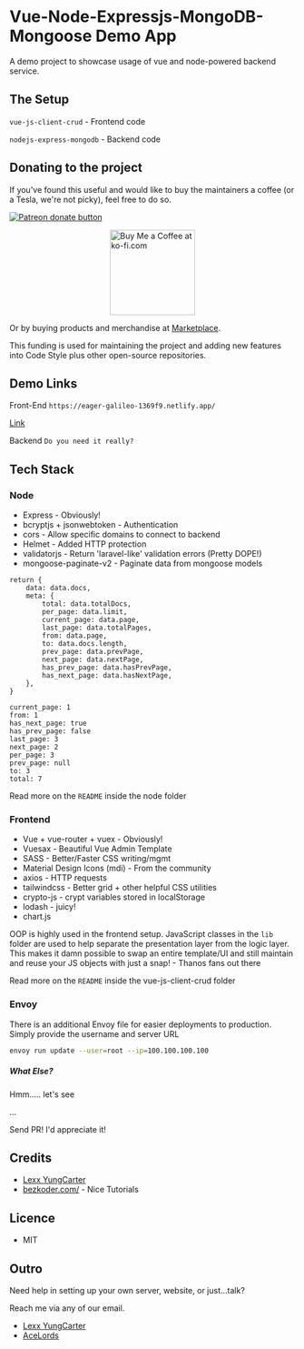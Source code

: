 # Vue-Node-Expressjs-MongoDB-Mongoose Demo App
A demo project to showcase usage of vue and node-powered backend service.

## The Setup
`vue-js-client-crud` - Frontend code

`nodejs-express-mongodb` - Backend code

## Donating to the project
If you've found this useful and would like to buy the maintainers a coffee (or a Tesla, we're not picky), feel free to do so.

<a href="https://patreon.com/lexxyungcarter"><img src="https://c5.patreon.com/external/logo/become_a_patron_button.png" alt="Patreon donate button" /> </a>

<a href="https://ko-fi.com/acelords" target="_blank" title="Buy me a Coffee"><img width="150" style="border:0px;width:150px;display:block;margin:0 auto" src="https://az743702.vo.msecnd.net/cdn/kofi2.png?v=0" border="0" alt="Buy Me a Coffee at ko-fi.com" /></a>

Or by buying products and merchandise at [Marketplace](https://store.acelords.space).

This funding is used for maintaining the project and adding new features into Code Style plus other open-source repositories.


## Demo Links
Front-End
`https://eager-galileo-1369f9.netlify.app/`

[Link](https://eager-galileo-1369f9.netlify.app/)

Backend
`Do you need it really?`

## Tech Stack
### Node
- Express - Obviously!
- bcryptjs + jsonwebtoken - Authentication
- cors - Allow specific domains to connect to backend
- Helmet - Added HTTP protection
- validatorjs - Return 'laravel-like' validation errors (Pretty DOPE!)
- mongoose-paginate-v2 - Paginate data from mongoose models
```
return {
    data: data.docs,
    meta: {
        total: data.totalDocs,
        per_page: data.limit,
        current_page: data.page,
        last_page: data.totalPages,
        from: data.page,
        to: data.docs.length,
        prev_page: data.prevPage,
        next_page: data.nextPage,
        has_prev_page: data.hasPrevPage,
        has_next_page: data.hasNextPage,
    },
}
```

```
current_page: 1
from: 1
has_next_page: true
has_prev_page: false
last_page: 3
next_page: 2
per_page: 3
prev_page: null
to: 3
total: 7
```

Read more on the `README` inside the node folder

### Frontend
- Vue + vue-router + vuex - Obviously!
- Vuesax - Beautiful Vue Admin Template
- SASS - Better/Faster CSS writing/mgmt
- Material Design Icons (mdi) - From the community
- axios - HTTP requests
- tailwindcss - Better grid + other helpful CSS utilities
- crypto-js - crypt variables stored in localStorage
- lodash - juicy!
- chart.js

OOP is highly used in the frontend setup. JavaScript classes in the `lib` folder are used 
to help separate the presentation layer from the logic layer. This makes it damn possible
to swap an entire template/UI and still maintain and reuse your JS objects 
with just a snap! - Thanos fans out there

Read more on the `README` inside the vue-js-client-crud folder

### Envoy
There is an additional Envoy file for easier deployments to production. Simply provide the 
username and server URL
```bash
envoy run update --user=root --ip=100.100.100.100
``` 

##### What Else?
Hmm..... let's see

...

Send PR! I'd appreciate it!

## Credits
- [Lexx YungCarter](mailto:lexxyungcarter@gmail.com)
- [bezkoder.com/](https://bezkoder.com/) - Nice Tutorials

## Licence
- MIT

## Outro
Need help in setting up your own server, website, or just...talk?

Reach me via any of our email.
- [Lexx YungCarter](mailto:lexxyungcarter@gmail.com)
- [AceLords](mailto:info@acelords.space)
